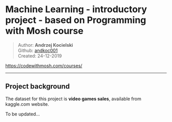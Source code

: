 # Machine Learning - introductory project - based on Programming with Mosh course

>Author: **Andrzej Kocielski**  
Github: [andkoc001](https://github.com/andkoc001/)  
Created: 24-12-2019

https://codewithmosh.com/courses/
___

## Project background

The dataset for this project is **video games sales**, available from kaggle.com website.

To be updated...
